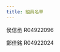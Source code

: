 ```yaml
---
title: 組員名單
---
```

<p>侯信丞 R04922096</p>
<p>鄭佳銘 R04922024</p>
<br />
<br />
<br />
<br />
<br />
<br />
<br />
<br />
<br />
<br />
<br />
<br />